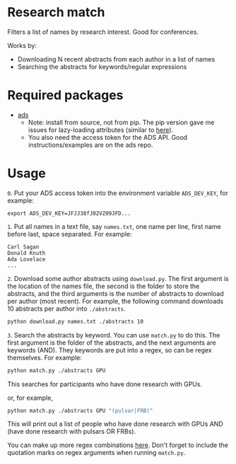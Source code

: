 # Research match
Filters a list of names by research interest. Good for conferences.

Works by:
- Downloading N recent abstracts from each author in a list of names
- Searching the abstracts for keywords/regular expressions

# Required packages
- [ads](https://github.com/andycasey/ads)
    - Note: install from source, not from pip. The pip version gave me issues for lazy-loading attributes (similar to [here](https://github.com/andycasey/ads/issues/77)).
    - You also need the access token for the ADS API. Good instructions/examples are on the ads repo.



# Usage
`0`. Put your ADS access token into the environment variable `ADS_DEV_KEY`, for example:

`export ADS_DEV_KEY=JFJJ38fJ02VZ09JFD...`

`1`. Put all names in a text file, say `names.txt`, one name per line, first name before last, space separated. For example:
```
Carl Sagan
Donald Knuth
Ada Lovelace
...
```
`2`. Download some author abstracts using `download.py`. The first argument is the location of the names file, the second is the folder to store the abstracts, and the third arguments is the number of abstracts to download per author (most recent). For example, the following command downloads 10 abstracts per author into `./abstracts`.
```bash
python download.py names.txt ./abstracts 10
```
`3`. Search the abstracts by keyword. You can use `match.py` to do this. The first argument is the folder of the abstracts, and the next arguments are keywords (AND). They keywords are put into a regex, so can be regex themselves. For example:
```bash
python match.py ./abstracts GPU
```
This searches for participants who have done research with GPUs.

or, for example,
```bash
python match.py ./abstracts GPU "(pulsar|FRB)"
```
This will print out a list of people who have done research with GPUs AND (have done research with pulsars OR FRBs). 

You can make up more regex combinations [here](https://regex101.com/). Don't forget to include the quotation marks on regex arguments when running `match.py`.
